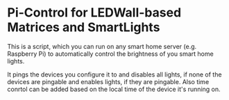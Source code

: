# Pi-Control for LEDWall-based Matrices and SmartLights

This is a script, which you can run on any smart home server (e.g. Raspberry Pi) to automatically control the brightness of you smart home lights.


It pings the devices you configure it to and disables all lights, if none of the devices are pingable and enables lights, if they are pingable. Also time conrtol can be added based on the local time of the device it's running on.
